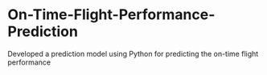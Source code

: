 # On-Time-Flight-Performance-Prediction
Developed a prediction model using Python for predicting the on-time flight performance
